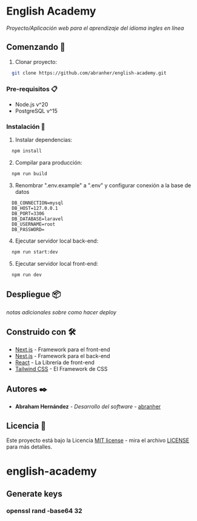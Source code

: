 # English Academy

_Proyecto/Aplicación web para el aprendizaje del idioma ingles en línea_

## Comenzando 🚀

1. Clonar proyecto:

```bash
  git clone https://github.com/abranher/english-academy.git
```

### Pre-requisitos 📋

- Node.js v^20
- PostgreSQL v^15

### Instalación 🔧

1. Instalar dependencias:

```bash
  npm install
```

2. Compilar para producción:

```bash
  npm run build
```

3. Renombrar ".env.example" a ".env" y configurar conexión a la base de datos

```.env
  DB_CONNECTION=mysql
  DB_HOST=127.0.0.1
  DB_PORT=3306
  DB_DATABASE=laravel
  DB_USERNAME=root
  DB_PASSWORD=
```

4. Ejecutar servidor local back-end:

```bash
  npm run start:dev
```

5. Ejecutar servidor local front-end:

```bash
  npm run dev
```

## Despliegue 📦

_notas adicionales sobre como hacer deploy_

## Construido con 🛠️

- [Next.js](https://nextjs.org/) - Framework para el front-end
- [Nest.js](https://nestjs.com/) - Framework para el back-end
- [React](https://react.dev/) - La Librería de front-end
- [Tailwind CSS](https://tailwindcss.com/) - El Framework de CSS

## Autores ✒️

- **Abraham Hernández** - _Desarrollo del software_ - [abranher](https://github.com/abranher)

## Licencia 📄

Este proyecto está bajo la Licencia [MIT license](https://opensource.org/licenses/MIT) - mira el archivo [LICENSE](LICENSE) para más detalles.

# english-academy

## Generate keys

### openssl rand -base64 32
